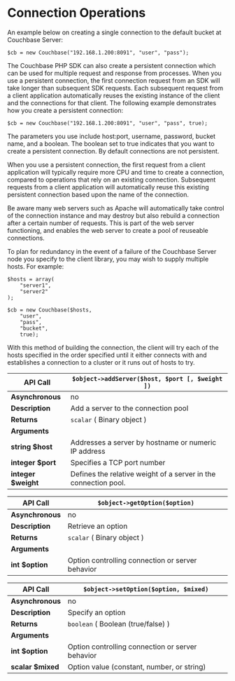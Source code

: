 # Connection Operations

An example below on creating a single connection to the default bucket at
Couchbase Server:


```
$cb = new Couchbase("192.168.1.200:8091", "user", "pass");
```

The Couchbase PHP SDK can also create a persistent connection which can be used
for multiple request and response from processes. When you use a persistent
connection, the first connection request from an SDK will take longer than
subsequent SDK requests. Each subsequent request from a client application
automatically reuses the existing instance of the client and the connections for
that client. The following example demonstrates how you create a persistent
connection:


```
$cb = new Couchbase("192.168.1.200:8091", "user", "pass", true);
```

The parameters you use include host:port, username, password, bucket name, and a
boolean. The boolean set to true indicates that you want to create a persistent
connection. By default connections are not persistent.

When you use a persistent connection, the first request from a client
application will typically require more CPU and time to create a connection,
compared to operations that rely on an existing connection. Subsequent requests
from a client application will automatically reuse this existing persistent
connection based upon the name of the connection.

Be aware many web servers such as Apache will automatically take control of the
connection instance and may destroy but also rebuild a connection after a
certain number of requests. This is part of the web server functioning, and
enables the web server to create a pool of reuseable connections.

To plan for redundancy in the event of a failure of the Couchbase Server node
you specify to the client library, you may wish to supply multiple hosts. For
example:


```
$hosts = array(
    "server1",
    "server2"
);

$cb = new Couchbase($hosts,
    "user",
    "pass",
    "bucket",
    true);
```

With this method of building the connection, the client will try each of the
hosts specified in the order specified until it either connects with and
establishes a connection to a cluster or it runs out of hosts to try.

<a id="table-couchbase-sdk_php_addserver"></a>

**API Call**        | `$object->addServer($host, $port [, $weight ])`                
--------------------|----------------------------------------------------------------
**Asynchronous**    | no                                                             
**Description**     | Add a server to the connection pool                            
**Returns**         | `scalar` ( Binary object )                                     
**Arguments**       |                                                                
**string $host**    | Addresses a server by hostname or numeric IP address           
**integer $port**   | Specifies a TCP port number                                    
**integer $weight** | Defines the relative weight of a server in the connection pool.

<a id="table-couchbase-sdk_php_getoption"></a>

**API Call**     | `$object->getOption($option)`                    
-----------------|--------------------------------------------------
**Asynchronous** | no                                               
**Description**  | Retrieve an option                               
**Returns**      | `scalar` ( Binary object )                       
**Arguments**    |                                                  
**int $option**  | Option controlling connection or server behavior

<a id="table-couchbase-sdk_php_setoption"></a>

**API Call**      | `$object->setOption($option, $mixed)`            
------------------|--------------------------------------------------
**Asynchronous**  | no                                               
**Description**   | Specify an option                                
**Returns**       | `boolean` ( Boolean (true/false) )               
**Arguments**     |                                                  
**int $option**   | Option controlling connection or server behavior
**scalar $mixed** | Option value (constant, number, or string)       

<a id="api-reference-store"></a>
